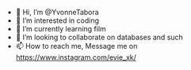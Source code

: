 - 👋 Hi, I’m @YvonneTabora
- 👀 I’m interested in coding
- 🌱 I’m currently learning film
- 💞️ I’m looking to collaborate on databases and such
- 📫 How to reach me, Message me on https://www.instagram.com/evie_xk/

<!---
YvonneTabora/YvonneTabora is a ✨ special ✨ repository because its `README.md` (this file) appears on your GitHub profile.
You can click the Preview link to take a look at your changes.
--->
